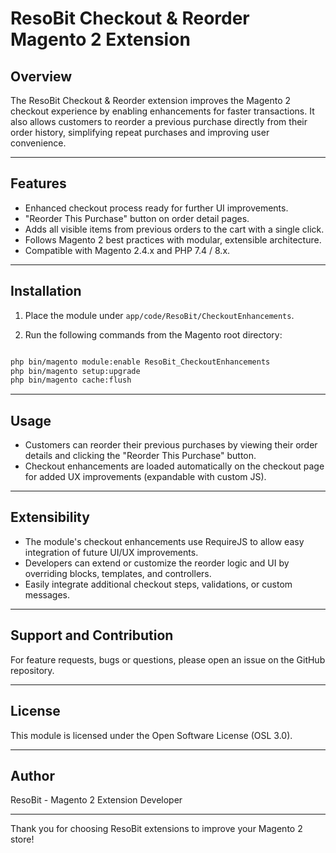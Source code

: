 # ResoBit Checkout & Reorder Magento 2 Extension

## Overview

The ResoBit Checkout & Reorder extension improves the Magento 2 checkout experience by enabling enhancements for faster transactions. It also allows customers to reorder a previous purchase directly from their order history, simplifying repeat purchases and improving user convenience.

---

## Features

- Enhanced checkout process ready for further UI improvements.
- "Reorder This Purchase" button on order detail pages.
- Adds all visible items from previous orders to the cart with a single click.
- Follows Magento 2 best practices with modular, extensible architecture.
- Compatible with Magento 2.4.x and PHP 7.4 / 8.x.

---

## Installation

1. Place the module under `app/code/ResoBit/CheckoutEnhancements`.

2. Run the following commands from the Magento root directory:

```bash

php bin/magento module:enable ResoBit_CheckoutEnhancements
php bin/magento setup:upgrade
php bin/magento cache:flush

```

---

## Usage

- Customers can reorder their previous purchases by viewing their order details and clicking the "Reorder This Purchase" button.
- Checkout enhancements are loaded automatically on the checkout page for added UX improvements (expandable with custom JS).

---

## Extensibility

- The module's checkout enhancements use RequireJS to allow easy integration of future UI/UX improvements.
- Developers can extend or customize the reorder logic and UI by overriding blocks, templates, and controllers.
- Easily integrate additional checkout steps, validations, or custom messages.

---

## Support and Contribution

For feature requests, bugs or questions, please open an issue on the GitHub repository.

---

## License

This module is licensed under the Open Software License (OSL 3.0).

---

## Author

ResoBit - Magento 2 Extension Developer

---

Thank you for choosing ResoBit extensions to improve your Magento 2 store!
